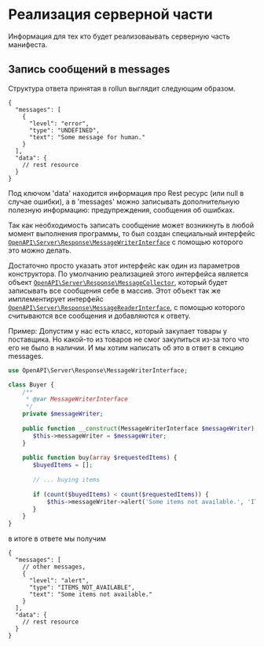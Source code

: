 # Реализация серверной части

Информация для тех кто будет реализоваывать серверную часть манифеста.

## Запись сообщений в messages

Структура ответа принятая в rollun выглядит следующим образом.

```json5
{
  "messages": [
    {
      "level": "error",
      "type": "UNDEFINED",
      "text": "Some message for human."
    }
  ],
  "data": {
    // rest resource
  }
}
```

Под ключом 'data' находится информация про Rest ресурс (или null в случае ошибки), а в 'messages' можно записывать
дополнительную полезную информацию: предупреждения, сообщения об ошибках.

Так как необходимость записать сообщение может возникнуть в любой момент выполнения программы, то был создан специальный
интерфейс [`OpenAPI\Server\Response\MessageWriterInterface`](../src/OpenAPI/Server/Response/MessageWriterInterface.php) с
помощью которого это можно делать.

Достаточно просто указать этот интерфейс как один из параметров конструктора. По умолчанию реализацией этого интерфейса
является объект [`OpenAPI\Server\Response\MessageCollector`](../src/OpenAPI/Server/Response/MessageCollector.php), который
будет записывать все сообщения себе в массив. Этот объект так же имплементирует интерфейс
[`OpenAPI\Server\Response\MessageReaderInterface`](../src/OpenAPI/Server/Response/MessageReaderInterface.php), с помощью
которого считываются все сообщения и добавляются к ответу.

Пример:
Допустим у нас есть класс, который закупает товары у поставщика. Но какой-то из товаров не смог закупиться из-за того
что его не было в наличии. И мы хотим написать об это в ответ в секцию messages.

```php
use OpenAPI\Server\Response\MessageWriterInterface;

class Buyer {
    /**
     * @var MessageWriterInterface
     */
    private $messageWriter;
    
    public function __construct(MessageWriterInterface $messageWriter) {
       $this->messageWriter = $messageWriter;
    }
     
    public function buy(array $requestedItems) {
       $buyedItems = [];
       
       // ... buying items
       
       if (count($buyedItems) < count($requestedItems)) {
           $this->messageWriter->alert('Some items not available.', 'ITEMS_NOT_AVAILABLE');
       }
    }
}
```

в итоге в ответе мы получим

```json5
{
  "messages": [
    // other messages,
    {
      "level": "alert",
      "type": "ITEMS_NOT_AVAILABLE",
      "text": "Some items not available."
    }
  ],
  "data": {
    // rest resource
  }
}
```
